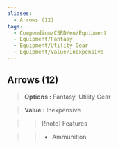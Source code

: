 ```yaml
---
aliases:
  - Arrows (12)
tags:
  - Compendium/CSRD/en/Equipment
  - Equipment/Fantasy
  - Equipment/Utility-Gear
  - Equipment/Value/Inexpensive
---
```

    
      
## Arrows (12)      
      
>      
> **Options :** Fantasy, Utility Gear      
> **Value :** Inexpensive      
>>[!note] Features      
>> - Ammunition